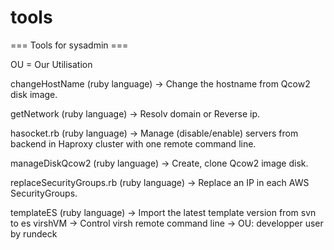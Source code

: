 # tools
=== Tools for sysadmin ===

OU = Our Utilisation

changeHostName (ruby language)
    -> Change the hostname from Qcow2 disk image.

getNetwork (ruby language)
    -> Resolv domain or Reverse ip.

hasocket.rb (ruby language)
    -> Manage (disable/enable) servers from backend in Haproxy cluster with one remote command line.

manageDiskQcow2 (ruby language)
    -> Create, clone Qcow2 image disk.

replaceSecurityGroups.rb (ruby language)
    -> Replace an IP in each AWS SecurityGroups.

templateES (ruby language)
    -> Import the latest template version from svn to es
virshVM
    -> Control virsh remote command line
        -> OU: developper user by rundeck



